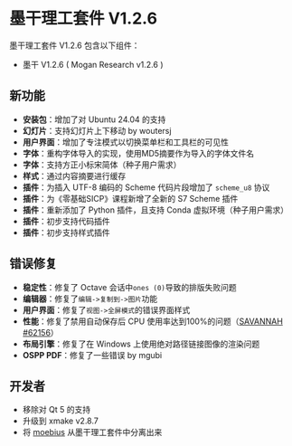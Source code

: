 # 墨干理工套件 V1.2.6
墨干理工套件 V1.2.6 包含以下组件：
+ 墨干 V1.2.6 ( Mogan Research v1.2.6 )

## 新功能

+ **安装包**：增加了对 Ubuntu 24.04 的支持
+ **幻灯片**：支持幻灯片上下移动 by woutersj
+ **用户界面**：增加了专注模式以切换菜单栏和工具栏的可见性
+ **字体**：重构字体导入的实现，使用MD5摘要作为导入的字体文件名
+ **字体**：支持方正小标宋简体（种子用户需求）
+ **样式**：通过内容摘要进行缓存
+ **插件**：为插入 UTF-8 编码的 Scheme 代码片段增加了 `scheme_u8` 协议
+ **插件**：为《零基础SICP》课程新增了全新的 S7 Scheme 插件
+ **插件**：重新添加了 Python 插件，且支持 Conda 虚拟环境（种子用户需求）
+ **插件**：初步支持代码插件
+ **插件**：初步支持样式插件

## 错误修复
+ **稳定性**：修复了 Octave 会话中`ones (0)`导致的排版失败问题
+ **编辑器**：修复了`编辑->复制到->图片`功能
+ **用户界面**：修复了`视图->全屏模式`的错误界面样式
+ **性能**：修复了禁用自动保存后 CPU 使用率达到100%的问题（[SAVANNAH #62156](https://savannah.gnu.org/bugs/?62156)）
+ **布局引擎**：修复了在 Windows 上使用绝对路径链接图像的渲染问题
+ **OSPP PDF**：修复了一些错误 by mgubi

## 开发者
+ 移除对 Qt 5 的支持
+ 升级到 xmake v2.8.7
+ 将 [moebius](https://github.com/XmacsLabs/moebius) 从墨干理工套件中分离出来
